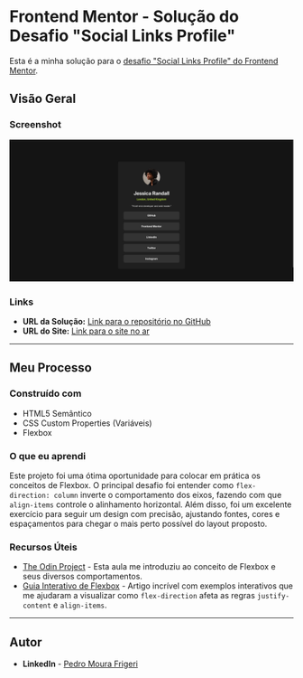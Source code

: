 # Frontend Mentor - Solução do Desafio "Social Links Profile"

Esta é a minha solução para o [desafio "Social Links Profile" do Frontend Mentor](https://www.frontendmentor.io/challenges/social-links-profile-UG32l9m6dQ).

## Visão Geral

### Screenshot

![Screenshot do projeto finalizado](./screenshot.jpg)

### Links

- **URL da Solução:** [Link para o repositório no GitHub](https://github.com/pfrigeri/social-links-profile)
- **URL do Site:** [Link para o site no ar](https://pfrigeri.github.io/social-links-profile/)

---

## Meu Processo

### Construído com

- HTML5 Semântico
- CSS Custom Properties (Variáveis)
- Flexbox

### O que eu aprendi

Este projeto foi uma ótima oportunidade para colocar em prática os conceitos de Flexbox. O principal desafio foi entender como `flex-direction: column` inverte o comportamento dos eixos, fazendo com que `align-items` controle o alinhamento horizontal. Além disso, foi um excelente exercício para seguir um design com precisão, ajustando fontes, cores e espaçamentos para chegar o mais perto possível do layout proposto.

### Recursos Úteis

- [The Odin Project](https://www.theodinproject.com/lessons/foundations-alignment) - Esta aula me introduziu ao conceito de Flexbox e seus diversos comportamentos.
- [Guia Interativo de Flexbox](https://www.joshwcomeau.com/css/interactive-guide-to-flexbox/) - Artigo incrível com exemplos interativos que me ajudaram a visualizar como `flex-direction` afeta as regras `justify-content` e `align-items`.

---

## Autor

- **LinkedIn** - [Pedro Moura Frigeri](https://www.linkedin.com/in/pedro-moura-frigeri/)
